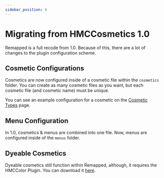 ```yaml
---
sidebar_position: 6
---
```


# Migrating from HMCCosmetics 1.0

Remapped is a full recode from 1.0. Because of this, there are a lot of changes to the plugin configuration scheme.

## Cosmetic Configurations

Cosmetics are now configured inside of a cosmetic file within the `cosmetics` folder. You can create as many cosmetic files as you want, but each cosmetic file (and cosmetic name) must be unique.

You can see an example configuration for a cosmetic on the [Cosmetic Types](https://docs.hibiscusmc.com/hmccosmetics%20remapped/Cosmetic-Types) page.

## Menu Configuration

In 1.0, cosmetics & menus are combined into one file. Now, menus are configured inside of the `menus` folder.

## Dyeable Cosmetics

Dyeable cosmetics still function within Remapped, although, it requires the HMCColor Plugin. You can download it [here](https://polymart.org/resource/hmccolor.2831).

